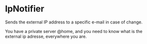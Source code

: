 # IpNotifier
Sends the external IP address to a specific e-mail in case of change.

You have a private server @home, and you need to know what is the external ip adresse, everywhere you are.
